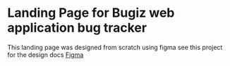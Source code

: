 ﻿# Landing Page for Bugiz web application bug tracker 

This landing page was designed from scratch using figma see this project for the design docs [Figma](https://www.figma.com/design/IlD2d7jY67IsnX6go6loWB/Bug-Tracker-Web-App?node-id=167-31&m=dev&t=QqO2OS7dWiAzoipe-1)